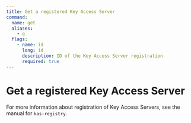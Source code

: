 ```yaml
---
title: Get a registered Key Access Server
command:
  name: get
  aliases:
    - g
  flags:
    - name: id
      long: id
      description: ID of the Key Access Server registration
      required: true
---
```


# Get a registered Key Access Server

For more information about registration of Key Access Servers, see the manual for `kas-registry`.
